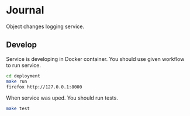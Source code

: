 # Journal

Object changes logging service.

## Develop

Service is developing in Docker container.
You should use given workflow to run service.

```bash
cd deployment
make run
firefox http://127.0.0.1:8000
```

When service was uped. You should run tests.

```bash
make test
```
